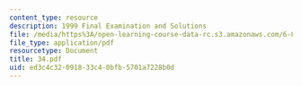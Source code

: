 ```yaml
---
content_type: resource
description: 1999 Final Examination and Solutions
file: /media/https%3A/open-learning-course-data-rc.s3.amazonaws.com/6-821-programming-languages-fall-2002/ed3c4c32091833c40bfb5701a7228b0d_34.pdf
file_type: application/pdf
resourcetype: Document
title: 34.pdf
uid: ed3c4c32-0918-33c4-0bfb-5701a7228b0d
---
```

